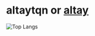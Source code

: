 # altaytqn or [altay](https://sevncore.net)

![Top Langs](https://github-readme-stats.vercel.app/api/top-langs/?username=altaytqn&exclude_repo=github-readme-stats,anuraghazra.github.io)
